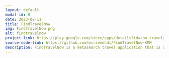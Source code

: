 ```yaml
---
layout: default
modal-id: 0
date: 2023-08-11
title: FindTravelNow
img: FindTravelNow.png
alt: findtravelnow
project-link: https://play.google.com/store/apps/details?id=com.travelapp.findtravelnow
source-code-link: https://github.com/mirzemehdi/FindTravelNow-KMM
description: FindTravelNow is a metasearch travel application that is available both in AppStore and Google Play Store developed with Kotlin Multiplatform + Compose Multiplatform.
---
```

